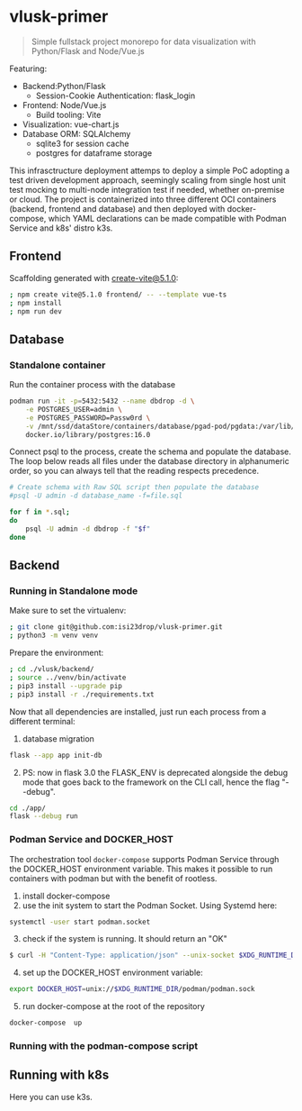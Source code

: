 # vlusk-primer
> Simple fullstack project monorepo for data visualization with Python/Flask and Node/Vue.js

Featuring:
- Backend:Python/Flask
    - Session-Cookie Authentication: flask_login
- Frontend: Node/Vue.js
    - Build tooling: Vite
- Visualization: vue-chart.js
- Database ORM: SQLAlchemy
    - sqlite3 for session cache
    - postgres for dataframe storage

 This infrasctructure deployment attemps to deploy a simple PoC adopting a test driven development approach, seemingly scaling from single host unit test mocking to multi-node integration test if needed, whether on-premise or cloud. The project is containerized into three different OCI containers (backend, frontend and database) and then deployed with docker-compose, which YAML declarations can be made compatible with Podman Service and k8s' distro k3s.


## Frontend

Scaffolding generated with create-vite@5.1.0:
```sh
; npm create vite@5.1.0 frontend/ -- --template vue-ts
; npm install
; npm run dev

```
## Database
### Standalone container

Run the container process with the database
```sh
podman run -it -p=5432:5432 --name dbdrop -d \
    -e POSTGRES_USER=admin \
    -e POSTGRES_PASSWORD=Passw0rd \
    -v /mnt/ssd/dataStore/containers/database/pgad-pod/pgdata:/var/lib/postgresql/data:Z \
    docker.io/library/postgres:16.0
```

Connect psql to the process, create the schema and populate the database. The loop below reads all files under the database directory in alphanumeric order, so you can always tell that the reading respects precedence.
```sh
# Create schema with Raw SQL script then populate the database
#psql -U admin -d database_name -f=file.sql

for f in *.sql;
do
    psql -U admin -d dbdrop -f "$f"
done
```


## Backend
### Running in Standalone mode

Make sure to set the virtualenv:
```sh
; git clone git@github.com:isi23drop/vlusk-primer.git
; python3 -m venv venv
```

Prepare the environment:
```sh
; cd ./vlusk/backend/
; source ../venv/bin/activate
; pip3 install --upgrade pip
; pip3 install -r ./requirements.txt

```

Now that all dependencies are installed, just run each process from a different terminal:

1. database migration
```sh
flask --app app init-db
```

2. PS: now in flask 3.0 the FLASK_ENV is deprecated alongside the debug mode that goes back to the framework on the CLI call, hence the flag "--debug".
```sh
cd ./app/
flask --debug run
```

### Podman Service and DOCKER_HOST
The orchestration tool ```docker-compose``` supports Podman Service through the DOCKER_HOST environment variable. This makes it possible to run containers with podman but with the benefit of rootless.

1. install docker-compose
2. use the init system to start the Podman Socket. Using Systemd here:
```sh
systemctl -user start podman.socket
```
3. check if the system is running. It should return an "OK"
```sh
$ curl -H "Content-Type: application/json" --unix-socket $XDG_RUNTIME_DIR/podman/podman.sock http://localhost/_ping
```
4. set up the DOCKER_HOST environment variable:
```sh
export DOCKER_HOST=unix://$XDG_RUNTIME_DIR/podman/podman.sock
```

5. run docker-compose at the root of the repository
```sh
docker-compose  up
```

### Running with the podman-compose script
## Running with k8s
Here you can use k3s.
